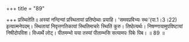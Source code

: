 +++
title = "89"

+++
प्रस्थितेति॥ अस्यां नन्दिन्यां प्रस्थितायां प्रतिष्ठेथाः प्रयाहि। 'समवप्रविभ्यः स्थः'(पा.1।3।22) इत्यात्मनेपदम्। स्थितायां निवृत्तगतिकायां स्थितिमाचरेः स्थितिं कुरु। तिष्ठेत्यर्थः। निषण्णायामुपविष्टायां निषीदोपविश। विध्यर्थे लोट्। पीतमम्भो यया तस्यां पीताम्भसि सत्यामपः पिबेः पिब। ॥ 89 ॥